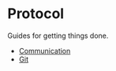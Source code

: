 Protocol
========

Guides for getting things done.

* [Communication](/protocol/communication)
* [Git](/protocol/git)

